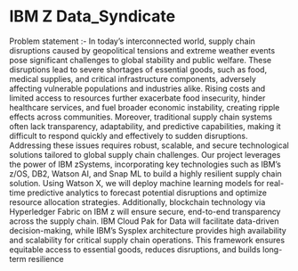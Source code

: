 # IBM Z Data_Syndicate
Problem statement :- In today’s interconnected world, supply chain disruptions caused by geopolitical tensions and extreme weather events pose significant challenges to global stability and public welfare. These disruptions lead to severe shortages of essential goods, such as food, medical supplies, and critical infrastructure components, adversely affecting vulnerable populations and industries alike. Rising costs and limited access to resources further exacerbate food insecurity, hinder healthcare services, and fuel broader economic instability, creating ripple effects across communities.
Moreover, traditional supply chain systems often lack transparency, adaptability, and predictive capabilities, making it difficult to respond quickly and effectively to sudden disruptions. Addressing these issues requires robust, scalable, and secure technological solutions tailored to global supply chain challenges.
Our project leverages the power of IBM zSystems, incorporating key technologies such as IBM’s z/OS, DB2, Watson AI, and Snap ML to build a highly resilient supply chain solution. Using Watson X, we will deploy machine learning models for real-time predictive analytics to forecast potential disruptions and optimize resource allocation strategies. Additionally, blockchain technology via Hyperledger Fabric on IBM z will ensure secure, end-to-end transparency across the supply chain. IBM Cloud Pak for Data will facilitate data-driven decision-making, while IBM’s Sysplex architecture provides high availability and scalability for critical supply chain operations.
This framework ensures equitable access to essential goods, reduces disruptions, and builds long-term resilience
